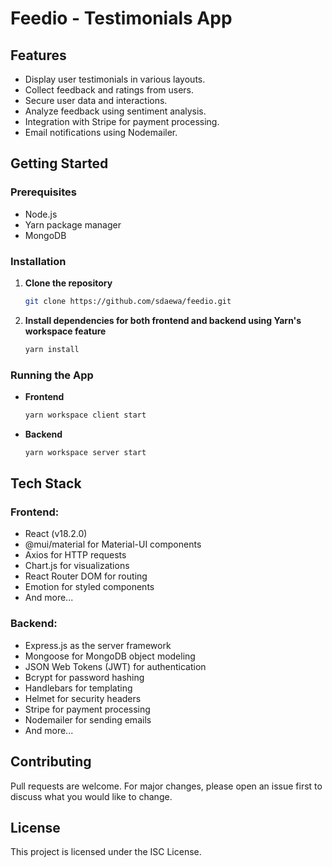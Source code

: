 # Feedio - Testimonials App



## Features

- Display user testimonials in various layouts.
- Collect feedback and ratings from users.
- Secure user data and interactions.
- Analyze feedback using sentiment analysis.
- Integration with Stripe for payment processing.
- Email notifications using Nodemailer.

## Getting Started

### Prerequisites

- Node.js
- Yarn package manager
- MongoDB

### Installation

1. **Clone the repository**

   ```bash
   git clone https://github.com/sdaewa/feedio.git
   ```

2. **Install dependencies for both frontend and backend using Yarn's workspace feature**
   ```bash
   yarn install
   ```

### Running the App

- **Frontend**

  ```bash
  yarn workspace client start
  ```

- **Backend**
  ```bash
  yarn workspace server start
  ```

## Tech Stack

### Frontend:

- React (v18.2.0)
- @mui/material for Material-UI components
- Axios for HTTP requests
- Chart.js for visualizations
- React Router DOM for routing
- Emotion for styled components
- And more...

### Backend:

- Express.js as the server framework
- Mongoose for MongoDB object modeling
- JSON Web Tokens (JWT) for authentication
- Bcrypt for password hashing
- Handlebars for templating
- Helmet for security headers
- Stripe for payment processing
- Nodemailer for sending emails
- And more...

## Contributing

Pull requests are welcome. For major changes, please open an issue first to discuss what you would like to change.

## License

This project is licensed under the ISC License.
